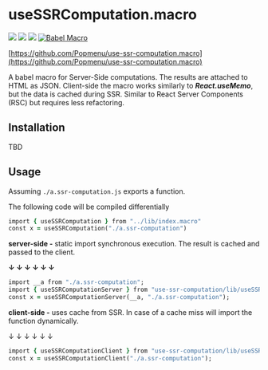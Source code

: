 # useSSRComputation.macro

[![](https://github.com/Popmenu/use-ssr-computation.macro/workflows/CI/badge.svg)](https://github.com/Popmenu/use-ssr-computation.macro/actions?query=workflow%3ACI)
[![](https://img.shields.io/npm/v/useSSRComputation.macro?style=flat-square)](https://www.npmjs.com/package/useSSRComputation.macro)
[![](https://img.shields.io/github/license/Popmenu/useSSRComputation.macro?style=flat-square&color=brightgreen)](https://github.com/Popmenu/use-ssr-computation.macro/blob/master/LICENSE)
[![Babel
Macro](https://img.shields.io/badge/babel--macro-%F0%9F%8E%A3-f5da55.svg?style=flat-square)](https://github.com/kentcdodds/babel-plugin-macros)

[https://github.com/Popmenu/use-ssr-computation.macro](https://github.com/Popmenu/use-ssr-computation.macro)

A babel macro for Server-Side computations. The results are attached to HTML as JSON. Client-side the macro works similarly to ***React.useMemo***, but the data is cached during SSR. 
Similar to React Server Components (RSC) but requires less refactoring.

## Installation

TBD

## Usage

Assuming `./a.ssr-computation.js` exports a function.

The following code will be compiled differentially

```ruby
import { useSSRComputation } from "../lib/index.macro"
const x = useSSRComputation("./a.ssr-computation")
```

   **server-side -** static import synchronous execution. The result is cached and passed to the client.

**↓ ↓ ↓ ↓ ↓ ↓**

```ruby
import __a from "./a.ssr-computation";
import { useSSRComputationServer } from "use-ssr-computation/lib/useSSRComputation";
const x = useSSRComputationServer(__a, "./a.ssr-computation");
```

   **client-side -** uses cache from SSR. In case of a cache miss will import the function dynamically.

↓ ↓ ↓ ↓ ↓ ↓

```ruby
import { useSSRComputationClient } from "use-ssr-computation/lib/useSSRComputation";
const x = useSSRComputationClient("./a.ssr-computation");
```
